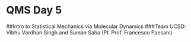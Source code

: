 # QMS Day 5
##Intro to Statistical Mechanics via Molecular Dynamics
###Team UCSD: Vibhu Vardhan Singh and Suman Saha (PI: Prof. Francesco Paesani)
